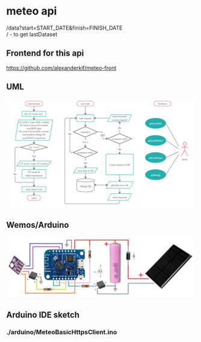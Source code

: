 # meteo api
/data?start=START_DATE&finish=FINISH_DATE
<br>
/ - to get lastDataset

## Frontend for this api
https://github.com/alexanderkif/meteo-front

## UML
<img src="uml.png">

## Wemos/Arduino
<img src="scema4.png">

## Arduino IDE sketch
### ./arduino/MeteoBasicHttpsClient.ino